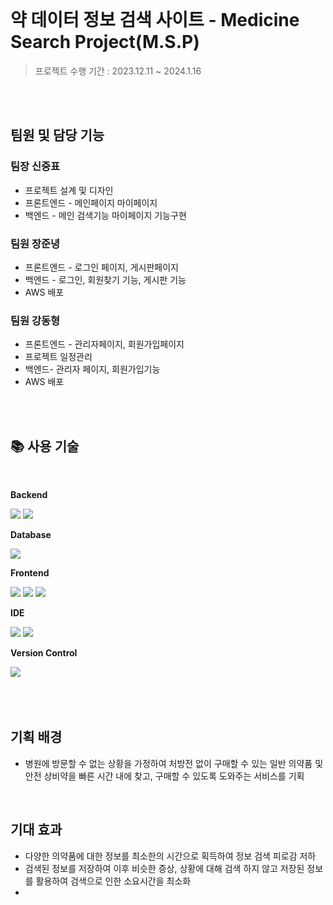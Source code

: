 <br/>

# 약 데이터 정보 검색 사이트 - Medicine Search Project(M.S.P)

> 프로젝트 수행 기간 :  2023.12.11 ~ 2024.1.16

<br/>
<br/>

## 팀원 및 담당 기능
###  팀장 신중표 <br/>
- 프로젝트 설계 및 디자인<br/>
- 프론트엔드 - 메인페이지 마이페이지<br/>
- 백엔드 - 메인 검색기능 마이페이지 기능구현

### 팀원 장준녕<br/>
- 프론트엔드 - 로그인 페이지, 게시판페이지<br/>
- 백엔드 - 로그인, 회원찾기 기능, 게시판 기능<br/>
- AWS 배포

### 팀원 강동형 <br/>
- 프론트엔드 - 관리자페이지, 회원가입페이지<br/>
- 프로젝트 일정관리<br/>
- 백엔드- 관리자 페이지, 회원가입기능<br/>
- AWS 배포

<br/>
<br/>


## 📚 사용 기술
<br/>
<div style="display:flex; flex-direction:column; align-items:flex-start;">
    <!-- Backend -->
    <p><strong>Backend</strong></p>
    <div>
        <img src="https://img.shields.io/badge/Java-007396?style=for-the-badge&logo=Java&logoColor=white"> 
        <img src="https://img.shields.io/badge/Spring Boot-6DB33F?style=for-the-badge&logo=spring boot&logoColor=white"> 
    </div>
    <!-- Database -->
    <p><strong>Database</strong></p>
    <div>        
        <img src="https://img.shields.io/badge/mysql-4479A1?style=for-the-badge&logo=mysql&logoColor=white">         
    </div>   
    <!-- Frontend -->
    <p><strong>Frontend</strong></p>
    <div>
        <img src="https://img.shields.io/badge/html5-E34F26?style=flat-square&logo=html5&logoColor=white"> 
        <img src="https://img.shields.io/badge/css-1572B6?style=flat-square&logo=css3&logoColor=white"> 
        <img src="https://img.shields.io/badge/javascript-F7DF1E?style=flat-square&logo=javascript&logoColor=black">         
    </div>
    <!-- IDE -->
    <p><strong>IDE</strong></p>
    <div>
        <img src="https://img.shields.io/badge/IntelliJ-000000?style=for-the-badge&logo=IntelliJIDEA&logoColor=white">
        <img src="https://img.shields.io/badge/VSCode-007ACC?style=for-the-badge&logo=VisualStudioCode&logoColor=white">         
</div>
 <p><strong>Version Control</strong></p>
    <div>
        <img src="https://img.shields.io/badge/github-181717?style=for-the-badge&logo=github&logoColor=white">  
    </div><br>
</div>


   <br/>
   <br/>

   ## 기획 배경

- 병원에 방문할 수 없는 상황을 가정하여 처방전 없이 구매할 수 있는 일반 의약품 및 안전 상비약을 빠른 시간 내에 찾고, 구매할 수 있도록 도와주는 서비스를 기획

<br/>

  ## 기대 효과

- 다양한 의약품에 대한 정보를 최소한의 시간으로 획득하여 정보 검색 피로감 저하
- 검색된 정보를 저장하여 이후 비슷한 증상, 상황에 대해 검색 하지 않고 저장된 정보를 활용하여 검색으로 인한 소요시간을 최소화
- 
